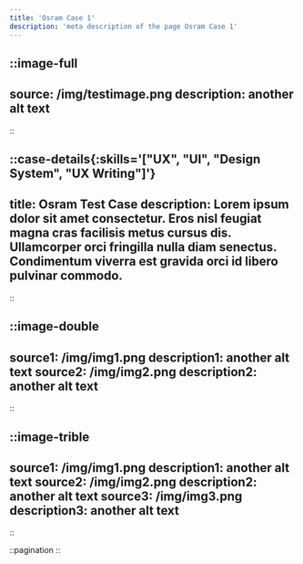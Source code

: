 ```yaml
---
title: 'Osram Case 1'
description: 'meta description of the page Osram Case 1'
---
```



::image-full
---
source: /img/testimage.png
description: another alt text
---
::

::case-details{:skills='["UX", "UI", "Design System", "UX Writing"]'}
---
title: Osram Test Case
description: Lorem ipsum dolor sit amet consectetur. Eros nisl feugiat magna cras facilisis metus cursus dis. Ullamcorper orci fringilla nulla diam senectus. Condimentum viverra est gravida orci id libero pulvinar commodo.
---
::


::image-double
---
source1: /img/img1.png
description1: another alt text
source2: /img/img2.png
description2: another alt text
---
::

::image-trible
---
source1: /img/img1.png
description1: another alt text
source2: /img/img2.png
description2: another alt text
source3: /img/img3.png
description3: another alt text
---
::


::pagination
::


